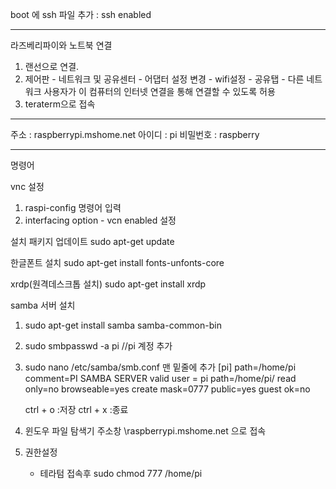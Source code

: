 boot 에 ssh 파일 추가 : ssh enabled

----------------------------

라즈베리파이와 노트북 연결
 1) 랜선으로 연결.
 2) 제어판 - 네트워크 및 공유센터 - 어댑터 설정 변경 - wifi설정 - 공유탭 - 다른 네트워크 사용자가 이 컴퓨터의 인터넷 연결을 통해 연결할 수 있도록 허용
 3) teraterm으로 접속

-----------------------------

주소 : raspberrypi.mshome.net
아이디 : pi
비밀번호 : raspberry

-----------------------------

명령어

vnc 설정
 1) raspi-config 명령어 입력
 2) interfacing option - vcn enabled 설정
 
설치 패키지 업데이트
sudo apt-get update
 
한글폰트 설치
sudo apt-get install fonts-unfonts-core

xrdp(원격데스크톱 설치)
sudo apt-get install xrdp

samba 서버 설치
 1) sudo apt-get install samba samba-common-bin
 2) sudo smbpasswd -a pi     //pi 계정 추가
 3) sudo nano /etc/samba/smb.conf
    맨 밑줄에 추가
    [pi]
    path=/home/pi
    comment=PI SAMBA SERVER
    valid user = pi
    path=/home/pi/
    read only=no
    browseable=yes
    create mask=0777
    public=yes
    guest ok=no
    
    ctrl + o :저장
    ctrl + x :종료
    
  4) 윈도우 파일 탐색기 주소창 \\raspberrypi.mshome.net 으로 접속
  5) 권한설정
     - 테라텀 접속후
      sudo chmod 777 /home/pi
      
